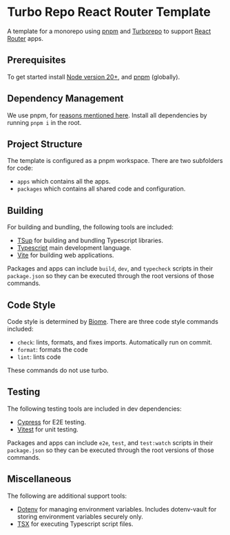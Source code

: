 # Turbo Repo React Router Template

A template for a monorepo using [pnpm](https://pnpm.io/) and [Turborepo](https://turbo.build/repo/docs) to support [React Router](https://reactrouter.com) apps.

## Prerequisites

To get started install [Node version 20+](https://nodejs.org/en/download/package-manager), and [pnpm](https://pnpm.io/) (globally).

## Dependency Management

We use pnpm, for [reasons mentioned here](https://pnpm.io/pnpm-vs-npm). Install all dependencies by running `pnpm i` in the root. 

## Project Structure

The template is configured as a pnpm workspace.
There are two subfolders for code: 

- `apps` which contains all the apps.
- `packages` which contains all shared code and configuration.

## Building

For building and bundling, the following tools are included:

- [TSup](https://github.com/egoist/tsup) for building and bundling Typescript libraries.
- [Typescript](https://www.typescriptlang.org/) main development language.
- [Vite](https://vite.dev/) for building web applications.

Packages and apps can include `build`, `dev`, and `typecheck` scripts in their `package.json` so they can be executed through the root versions of those commands. 

## Code Style

Code style is determined by [Biome](https://biomejs.dev/). There are three code style commands included:

- `check`: lints, formats, and fixes imports. Automatically run on commit.
- `format`: formats the code
- `lint`: lints code

These commands do not use turbo.

## Testing

The following testing tools are included in dev dependencies:

- [Cypress](https://www.cypress.io/) for E2E testing.
- [Vitest](https://vitest.dev/) for unit testing.

Packages and apps can include `e2e`, `test`, and `test:watch`  scripts in their `package.json` so they can be executed through the root versions of those commands.

## Miscellaneous

The following are additional support tools:

- [Dotenv](https://www.dotenv.org/) for managing environment variables. Includes dotenv-vault for storing environment variables securely only.
- [TSX](https://tsx.is/) for executing Typescript script files.